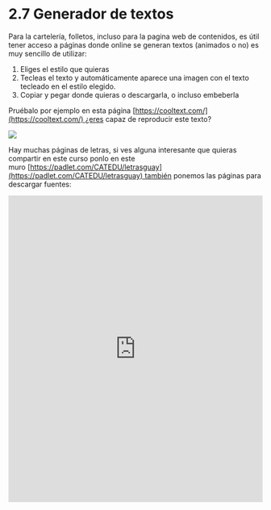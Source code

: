 # 2.7 Generador de textos

Para la cartelería, folletos, incluso para la pagina web de contenidos, es útil tener acceso a páginas donde online se generan textos (animados o no) es muy sencillo de utilizar:

1. Eliges el estilo que quieras
1. Tecleas el texto y automáticamente aparece una imagen con el texto tecleado en el estilo elegido.
1. Copiar y pegar donde quieras o descargarla, o incluso embeberla

Pruébalo por ejemplo en esta página [https://cooltext.com/](https://cooltext.com/) ¿eres capaz de reproducir este texto?

![](https://images.cooltext.com/4870139.png)

Hay muchas páginas de letras, si ves alguna interesante que quieras compartir en este curso ponlo en este muro [https://padlet.com/CATEDU/letrasguay](https://padlet.com/CATEDU/letrasguay) también ponemos las páginas para descargar fuentes:[](https://padlet.com/CATEDU/letrasguay)

<iframe width="320" height="240" style="width: 100%; height: 608px; display: block;" src="https://padlet.com/embed/vgjabvh0z2nl" frameborder="0"></iframe>